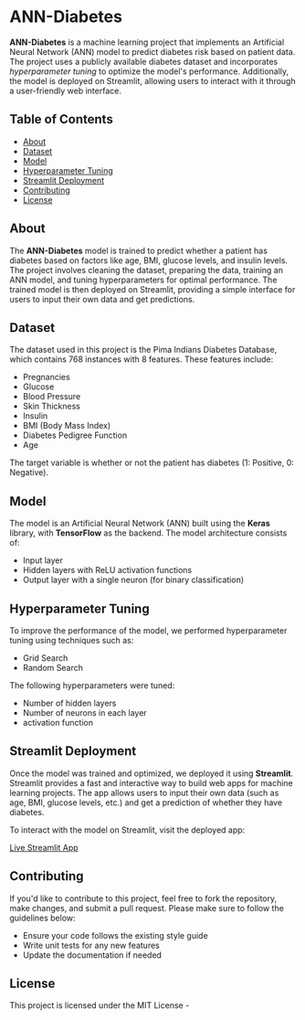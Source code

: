 ANN-Diabetes
============

**ANN-Diabetes** is a machine learning project that implements an Artificial Neural Network (ANN) model to predict diabetes risk based on patient data. The project uses a publicly available diabetes dataset and incorporates _hyperparameter tuning_ to optimize the model's performance. Additionally, the model is deployed on Streamlit, allowing users to interact with it through a user-friendly web interface.

Table of Contents
-----------------

*   [About](#about)
*   [Dataset](#dataset)
*   [Model](#model)
*   [Hyperparameter Tuning](#hyperparameter-tuning)
*   [Streamlit Deployment](#streamlit-deployment)
*   [Contributing](#contributing)
*   [License](#license)

About
-----

The **ANN-Diabetes** model is trained to predict whether a patient has diabetes based on factors like age, BMI, glucose levels, and insulin levels. The project involves cleaning the dataset, preparing the data, training an ANN model, and tuning hyperparameters for optimal performance. The trained model is then deployed on Streamlit, providing a simple interface for users to input their own data and get predictions.

Dataset
-------

The dataset used in this project is the Pima Indians Diabetes Database, which contains 768 instances with 8 features. These features include:

*   Pregnancies
*   Glucose
*   Blood Pressure
*   Skin Thickness
*   Insulin
*   BMI (Body Mass Index)
*   Diabetes Pedigree Function
*   Age

The target variable is whether or not the patient has diabetes (1: Positive, 0: Negative).

Model
-----

The model is an Artificial Neural Network (ANN) built using the **Keras** library, with **TensorFlow** as the backend. 
The model architecture consists of:

*   Input layer
*   Hidden layers with ReLU activation functions
*   Output layer with a single neuron (for binary classification)

Hyperparameter Tuning
---------------------

To improve the performance of the model, we performed hyperparameter tuning using techniques such as:

*   Grid Search
*   Random Search

The following hyperparameters were tuned:

*   Number of hidden layers
*   Number of neurons in each layer
*   activation function


Streamlit Deployment
--------------------

Once the model was trained and optimized, we deployed it using **Streamlit**. Streamlit provides a fast and interactive way to build web apps for machine learning projects. The app allows users to input their own data (such as age, BMI, glucose levels, etc.) and get a prediction of whether they have diabetes.

To interact with the model on Streamlit, visit the deployed app:

[Live Streamlit App](your_deployed_streamlit_link_here)


Contributing
------------

If you'd like to contribute to this project, feel free to fork the repository, make changes, and submit a pull request. Please make sure to follow the guidelines below:

*   Ensure your code follows the existing style guide
*   Write unit tests for any new features
*   Update the documentation if needed

License
-------

This project is licensed under the MIT License - 
